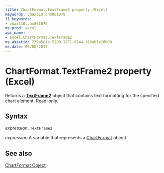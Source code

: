 ```yaml
---
title: ChartFormat.TextFrame2 property (Excel)
keywords: vbaxl10.chm861079
f1_keywords:
- vbaxl10.chm861079
ms.prod: excel
api_name:
- Excel.ChartFormat.TextFrame2
ms.assetid: 239a5c1e-5200-1271-6144-318ab7e28b08
ms.date: 06/08/2017
---
```



# ChartFormat.TextFrame2 property (Excel)

Returns a  **[TextFrame2](Excel.TextFrame2.md)** object that contains text formatting for the specified chart element. Read-only.


## Syntax

 _expression_. `TextFrame2`

 _expression_ A variable that represents a [ChartFormat](Excel.ChartFormat.md) object.


## See also


[ChartFormat Object](Excel.ChartFormat.md)

